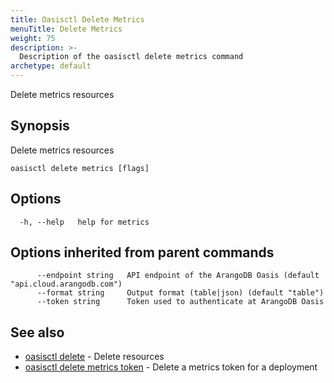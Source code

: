 ```yaml
---
title: Oasisctl Delete Metrics
menuTitle: Delete Metrics
weight: 75
description: >-
  Description of the oasisctl delete metrics command
archetype: default
---
```

Delete metrics resources

## Synopsis

Delete metrics resources

```
oasisctl delete metrics [flags]
```

## Options

```
  -h, --help   help for metrics
```

## Options inherited from parent commands

```
      --endpoint string   API endpoint of the ArangoDB Oasis (default "api.cloud.arangodb.com")
      --format string     Output format (table|json) (default "table")
      --token string      Token used to authenticate at ArangoDB Oasis
```

## See also

* [oasisctl delete](_index.md)	 - Delete resources
* [oasisctl delete metrics token](delete-metrics-token.md)	 - Delete a metrics token for a deployment


